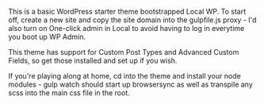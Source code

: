 This is a basic WordPress starter theme bootstrapped Local WP. To start off, create a new site and copy the site domain into the gulpfile.js proxy - I'd also turn on One-click admin in Local to avoid having to log in everytime you boot up WP Admin.

This theme has support for Custom Post Types and Advanced Custom Fields, so get those installed and set up if you wish.

If you're playing along at home, cd into the theme and install your node modules - gulp watch should start up browsersync as well as transpile any scss into the main css file in the root.